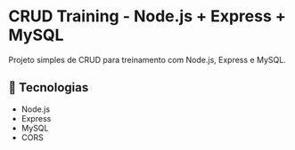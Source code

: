 # CRUD Training - Node.js + Express + MySQL

Projeto simples de CRUD para treinamento com Node.js, Express e MySQL.

## 🚀 Tecnologias
- Node.js
- Express
- MySQL
- CORS
